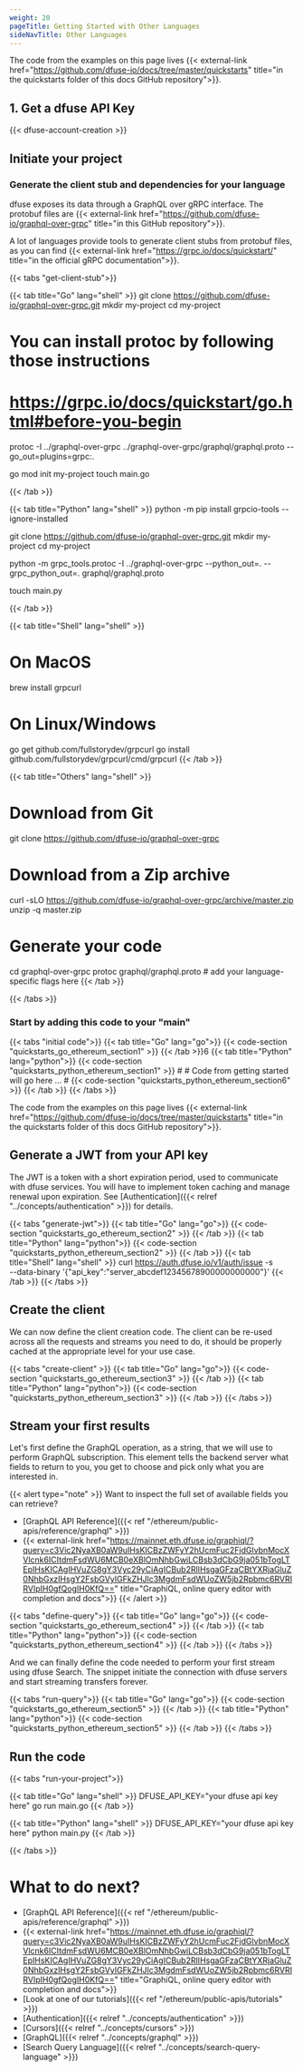 ```yaml
---
weight: 20
pageTitle: Getting Started with Other Languages
sideNavTitle: Other Languages
---
```


The code from the examples on this page lives {{< external-link href="https://github.com/dfuse-io/docs/tree/master/quickstarts" title="in the quickstarts folder of this docs GitHub repository">}}.

## 1. Get a dfuse API Key

{{< dfuse-account-creation >}}

## Initiate your project
### Generate the client stub and dependencies for your language

dfuse exposes its data through a GraphQL over gRPC interface. The protobuf files are {{< external-link href="https://github.com/dfuse-io/graphql-over-grpc" title="in this GitHub repository">}}.

A lot of languages provide tools to generate client stubs from protobuf files, as you can find {{< external-link href="https://grpc.io/docs/quickstart/" title="in the official gRPC documentation">}}.

{{< tabs "get-client-stub">}}

{{< tab title="Go" lang="shell" >}}
git clone https://github.com/dfuse-io/graphql-over-grpc.git
mkdir my-project
cd my-project

# You can install protoc by following those instructions
# https://grpc.io/docs/quickstart/go.html#before-you-begin

protoc -I ../graphql-over-grpc ../graphql-over-grpc/graphql/graphql.proto --go_out=plugins=grpc:.

go mod init my-project
touch main.go

{{< /tab >}}

{{< tab title="Python" lang="shell" >}}
python -m pip install grpcio-tools --ignore-installed

git clone https://github.com/dfuse-io/graphql-over-grpc.git
mkdir my-project
cd my-project

python -m grpc_tools.protoc -I ../graphql-over-grpc --python_out=. --grpc_python_out=. graphql/graphql.proto

touch main.py

{{< /tab >}}

{{< tab title="Shell" lang="shell" >}}
# On MacOS
brew install grpcurl

# On Linux/Windows
go get github.com/fullstorydev/grpcurl
go install github.com/fullstorydev/grpcurl/cmd/grpcurl
{{< /tab >}}

{{< tab title="Others" lang="shell" >}}
# Download from Git
git clone https://github.com/dfuse-io/graphql-over-grpc

# Download from a Zip archive
curl -sLO https://github.com/dfuse-io/graphql-over-grpc/archive/master.zip
unzip -q master.zip

# Generate your code
cd graphql-over-grpc
protoc graphql/graphql.proto # add your language-specific flags here
{{< /tab >}}

{{< /tabs >}}

### Start by adding this code to your "main"

{{< tabs "initial code">}}
  {{< tab title="Go" lang="go">}}
    {{< code-section "quickstarts_go_ethereum_section1" >}}
  {{< /tab >}}6
  {{< tab title="Python" lang="python">}}
    {{< code-section "quickstarts_python_ethereum_section1" >}}
    #
    # Code from getting started will go here ...
    #
    {{< code-section "quickstarts_python_ethereum_section6" >}}
  {{< /tab >}}
{{< /tabs >}}

The code from the examples on this page lives {{< external-link href="https://github.com/dfuse-io/docs/tree/master/quickstarts" title="in the quickstarts folder of this docs GitHub repository">}}.

## Generate a JWT from your API key

The JWT is a token with a short expiration period, used to communicate with dfuse services. You will have to implement token caching and manage renewal upon expiration. See [Authentication]({{< relref "../concepts/authentication" >}}) for details.

{{< tabs "generate-jwt">}}
  {{< tab title="Go" lang="go">}}
    {{< code-section "quickstarts_go_ethereum_section2" >}}
  {{< /tab >}}
  {{< tab title="Python" lang="python">}}
    {{< code-section "quickstarts_python_ethereum_section2" >}}
  {{< /tab >}}
{{< tab title="Shell" lang="shell" >}}
curl https://auth.dfuse.io/v1/auth/issue -s \
  --data-binary '{"api_key":"server_abcdef12345678900000000000"}'
{{< /tab >}}
{{< /tabs >}}


## Create the client

We can now define the client creation code. The client can be re-used across all the requests and streams you need to do, it should be properly cached at the appropriate level for your use case.

{{< tabs "create-client" >}}
  {{< tab title="Go" lang="go">}}
    {{< code-section "quickstarts_go_ethereum_section3" >}}
  {{< /tab >}}
  {{< tab title="Python" lang="python">}}
    {{< code-section "quickstarts_python_ethereum_section3" >}}
  {{< /tab >}}
{{< /tabs >}}

## Stream your first results

Let's first define the GraphQL operation, as a string, that we will use to perform
GraphQL subscription. This element tells the backend server what fields to return
to you, you get to choose and pick only what you are interested in.

{{< alert type="note" >}}
Want to inspect the full set of available fields you can retrieve?

* [GraphQL API Reference]({{< ref "/ethereum/public-apis/reference/graphql" >}})
* {{< external-link href="https://mainnet.eth.dfuse.io/graphiql/?query=c3Vic2NyaXB0aW9uIHsKICBzZWFyY2hUcmFuc2FjdGlvbnMocXVlcnk6ICItdmFsdWU6MCB0eXBlOmNhbGwiLCBsb3dCbG9ja051bTogLTEpIHsKICAgIHVuZG8gY3Vyc29yCiAgICBub2RlIHsgaGFzaCBtYXRjaGluZ0NhbGxzIHsgY2FsbGVyIGFkZHJlc3MgdmFsdWUoZW5jb2Rpbmc6RVRIRVIpIH0gfQogIH0KfQ==" title="GraphiQL, online query editor with completion and docs">}}
{{< /alert >}}

{{< tabs "define-query">}}
  {{< tab title="Go" lang="go">}}
    {{< code-section "quickstarts_go_ethereum_section4" >}}
  {{< /tab >}}
  {{< tab title="Python" lang="python">}}
    {{< code-section "quickstarts_python_ethereum_section4" >}}
  {{< /tab >}}
{{< /tabs >}}

And we can finally define the code needed to perform your first stream using
dfuse Search. The snippet initiate the connection with dfuse servers and start
streaming transfers forever.

{{< tabs "run-query">}}
  {{< tab title="Go" lang="go">}}
    {{< code-section "quickstarts_go_ethereum_section5" >}}
  {{< /tab >}}
  {{< tab title="Python" lang="python">}}
    {{< code-section "quickstarts_python_ethereum_section5" >}}
  {{< /tab >}}
{{< /tabs >}}

## Run the code
{{< tabs "run-your-project">}}

{{< tab title="Go" lang="shell" >}}
DFUSE_API_KEY="your dfuse api key here" go run main.go
{{< /tab >}}

{{< tab title="Python" lang="shell" >}}
DFUSE_API_KEY="your dfuse api key here" python main.py
{{< /tab >}}

{{< /tabs >}}


# What to do next?

* [GraphQL API Reference]({{< ref "/ethereum/public-apis/reference/graphql" >}})
* {{< external-link href="https://mainnet.eth.dfuse.io/graphiql/?query=c3Vic2NyaXB0aW9uIHsKICBzZWFyY2hUcmFuc2FjdGlvbnMocXVlcnk6ICItdmFsdWU6MCB0eXBlOmNhbGwiLCBsb3dCbG9ja051bTogLTEpIHsKICAgIHVuZG8gY3Vyc29yCiAgICBub2RlIHsgaGFzaCBtYXRjaGluZ0NhbGxzIHsgY2FsbGVyIGFkZHJlc3MgdmFsdWUoZW5jb2Rpbmc6RVRIRVIpIH0gfQogIH0KfQ==" title="GraphiQL, online query editor with completion and docs">}}
* [Look at one of our tutorials]({{< ref "/ethereum/public-apis/tutorials" >}})
* [Authentication]({{< relref "../concepts/authentication" >}})
* [Cursors]({{< relref "../concepts/cursors" >}})
* [GraphQL]({{< relref "../concepts/graphql" >}})
* [Search Query Language]({{< relref "../concepts/search-query-language" >}})
